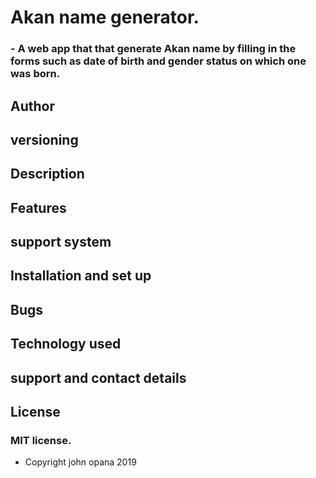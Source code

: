 # Akan name generator.

### - A web app that that generate Akan name by filling in the forms  such as date of birth and gender status on which one was born.

## Author

## versioning

## Description


## Features

## support system


## Installation and set up

## Bugs


## Technology used

## support and contact details

## License

### MIT license.

* Copyright john opana 2019




